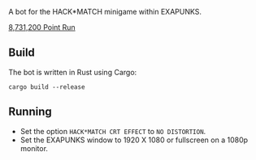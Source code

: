 A bot for the HACK*MATCH minigame within EXAPUNKS.

[8,731,200 Point Run](https://youtu.be/DZ2K_Sv9VOE)

## Build
The bot is written in Rust using Cargo:

```
cargo build --release
```

## Running
 * Set the option `HACK*MATCH CRT EFFECT` to `NO DISTORTION`.
 * Set the EXAPUNKS window to 1920 X 1080 or fullscreen on a 1080p monitor.
